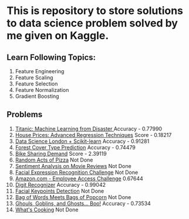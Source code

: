 # This is repository to store solutions to data science problem solved by me given on Kaggle.
## Learn Following Topics:
1. Feature Engineering
2. Feature Scaling
3. Feature Selection
4. Feature Normalization
5. Gradient Boosting

## Problems
1. [Titanic: Machine Learning from Disaster ](https://www.kaggle.com/c/titanic)  Accuracy - 0.77990
2. [House Prices: Advanced Regression Techniques](https://www.kaggle.com/c/house-prices-advanced-regression-techniques) Score - 0.18217
3. [Data Science London + Scikit-learn](https://www.kaggle.com/c/data-science-london-scikit-learn) Accuracy - 0.91281
4. [Forest Cover Type Prediction](https://www.kaggle.com/c/forest-cover-type-prediction) Accuracy - 0.74479
5. [Bike Sharing Demand](https://www.kaggle.com/c/bike-sharing-demand) Score - 2.39119
6. [Random Acts of Pizza](https://www.kaggle.com/c/random-acts-of-pizza) Not Done
7. [Sentiment Analysis on Movie Reviews](http://www.kaggle.com/c/sentiment-analysis-on-movie-reviews) Not Done
8. [Facial Expression Recognition Challenge](https://www.kaggle.com/c/challenges-in-representation-learning-facial-expression-recognition-challenge/data) Not Done
9. [Amazon.com - Employee Access Challenge](https://www.kaggle.com/c/amazon-employee-access-challenge/data) 0.67644
10. [Digit Recognizer](https://www.kaggle.com/c/digit-recognizer) Accuracy - 0.99042
11. [Facial Keypoints Detection](https://www.kaggle.com/c/facial-keypoints-detection) Not Done
12. [Bag of Words Meets Bags of Popcorn](https://www.kaggle.com/c/word2vec-nlp-tutorial) Not Done
13.	[Ghouls, Goblins, and Ghosts... Boo!](https://www.kaggle.com/c/ghouls-goblins-and-ghosts-boo) Accuracy - 0.73534
14. [What's Cooking](https://www.kaggle.com/c/whats-cooking-kernels-only/overview) Not Done